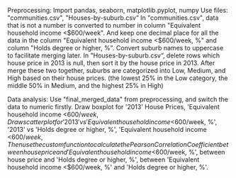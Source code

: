 Preprocessing:
Import pandas, seaborn, matplotlib.pyplot, numpy
Use files: "communities.csv", "Houses-by-suburb.csv“
In "communities.csv", data that is not a number is converted to number in column "Equivalent household income <$600/week". And keep one decimal place for all the data in the column "Equivalent household income <$600/week, %" and column "Holds degree or higher, %". Convert suburb names to uppercase to facilitate merging later.
In "Houses-by-suburb.csv“, delete rows which house price in 2013 is null, then sort it by the house price in 2013.
After merge these two together, suburbs are categorized into Low, Medium, and High based on their house prices. (the lowest 25% in the Low category, the middle 50% in Medium, and the highest 25% in High)


Data analysis:
Use "final_merged_data" from preprocessing, and switch the data to numeric firstly.
Draw boxplot for '2013' House Prices, 'Equivalent household income <$600/week, %', and 'Holds degree or higher, %'
Draw scatter plot for '2013' vs 'Equivalent household income <$600/week, %', '2013' vs 'Holds degree or higher, %', 'Equivalent household income <$600/week, %' vs 'Holds degree or higher, %'.
Then use the custom function to calculate the Pearson Correlation Coefficient between house price and 'Equivalent household income <$600/week, %', between house price and 'Holds degree or higher, %', between 'Equivalent household income <$600/week, %' and 'Holds degree or higher, %'.

